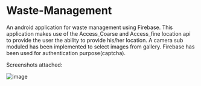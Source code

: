 # **Waste-Management**
An android application for waste management using Firebase. 
This application makes use of the Access_Coarse and Access_fine location api to provide the user the ability to provide his/her location.
A camera sub moduled has been implemented to select images from gallery.
Firebase has been used for authentication purpose(captcha).





Screenshots attached:

![image](https://user-images.githubusercontent.com/66294660/216886463-27404f5c-b025-47ea-bdb6-f1a88c58533b.png)
